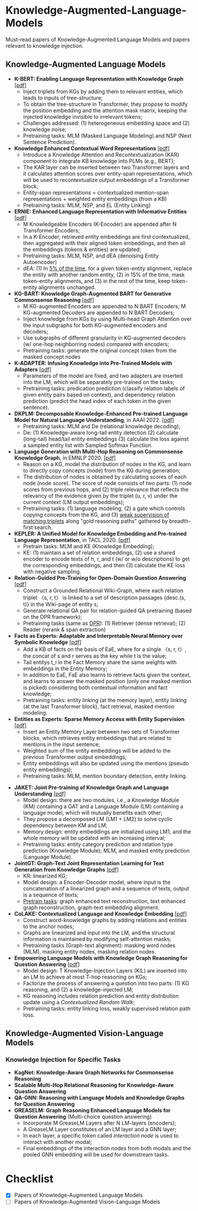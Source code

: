 # Knowledge-Augmented-Language-Models
Must-read papers of Knowledge-Augmented Language Models and papers relevant to knowledge injection.

## Knowledge-Augmented Language Models
<!-- ### Explicitly inject knowledge representation into language model pre-training -->
- **K-BERT: Enabling Language Representation with Knowledge Graph** [[pdf]](https://arxiv.org/pdf/1909.07606.pdf)
  - Inject triplets from KGs by adding them to relevant entities, which leads to inputs of tree-structure;
  - To obtain the tree-structure in Transformer, they propose to modify the position embedding and the attention mask matrix, keeping the injected knowledge invisible to irrelevant tokens;
  - Challenges addressed: (1) heterogeneous embedding space and (2) knowledge noise;
  - Pretraining tasks: MLM (Masked Language Modeling) and NSP (Next Sentence Prediction).
- **Knowledge Enhanced Contextual Word Representations** [[pdf]](https://arxiv.org/pdf/1909.04164.pdf)
  - Introduce a Knowledge Attention and Recontextualization (KAR) component to integrate KB knowledge into PLMs (e.g., BERT);
  - The KAR layer can be inserted between two Transformer layers and it calculates attention scores over entity-span representations, which will be used to recontextualize output embeddings of a Transformer block;
  - Entity-span representations = contextualized mention-span representations + weighted entity embeddings (from a KB)
  - Pretraining tasks: MLM, NSP, and EL (Entity Linking)
- **ERNIE: Enhanced Language Representation with Informative Entities** [[pdf]](https://arxiv.org/pdf/1905.07129v3/n)
  - M Knowledgeable Encoders (K-Encoder) are appended after N Transformer Encoders;
  - In a K-Encoder, retrieved entity embeddings are first contextualized, then aggregated with their aligned token embeddings, and then all the embeddings (tokens & entities) are updated;
  - Pretraining tasks: MLM, NSP, and dEA (denoising Entity Autoencoder)
  - dEA: (1) In [5% of the time](https://github.com/thunlp/ERNIE/blob/eee03e37c0c81e3d4b3bbe6dd4774da58f571453/code/run_pretrain.py#L225C35-L225C35), for a given token-entity alignment, replace the entity with another random entity, (2) in 15% of the time, mask token-entity alignments, and (3) in the rest of the time, keep token-entity alignments unchanged.
- **KG-BART: Knowledge Graph-Augmented BART for Generative Commonsense Reasoning** [[pdf]](https://arxiv.org/pdf/2009.12677.pdf)
  - M KG-augmented Encoders are appended to N BART Encoders; M KG-augmented Decoders are appended to N BART Decoders;
  - Inject knowledge from KGs by using Multi-head Graph Attention over the input subgraphs for both KG-augmented encoders and decoders;
  - Use subgraphs of different granularity in KG-augmented decoders (w/ one-hop neighborring nodes) compared with encoders;
  - Pretraining tasks: generate the original concept token from the masked concept nodes
- **K-ADAPTER: Infusing Knowledge into Pre-Trained Models with Adapters** [[pdf]](https://arxiv.org/pdf/2002.01808.pdf)
  - Parameters of the model are fixed, and two adapters are inserted into the LM, which will be separately pre-trained on the tasks;
  - Pretraining tasks: predication prediction (classify relation labels of given entity pairs based on context), and dependency relation prediction (predict the head index of each token in the given sentence).
- **DKPLM: Decomposable Knowledge-Enhanced Pre-trained Language Model for Natural Language Understanding**, in AAAI 2022. [[pdf]](https://arxiv.org/pdf/2112.01047.pdf)
  - Pretraining tasks: MLM and De (relational knowledge decoding);
  - De: (1) Knowledge-aware long-tail entity detection (2) calculate (long-tail) head/tail entity embeddings (3) calculate the loss against a sampled entity list with Sampled Softmax Function.
- **Language Generation with Multi-Hop Reasoning on Commonsense Knowledge Graph**, in EMNLP 2020. [[pdf]](https://arxiv.org/pdf/2009.11692.pdf)
  - Reason on a KG, model the distribution of nodes in the KG, and learn to directly copy concepts (node) from the KG during generation;
  - The distribution of nodes is obtained by calculating scores of each node (node score). The score of node consists of two parts: (1) node scores from previous hops, and (2) triple relevance that reflects the relevancy of the evidence given by the triplet (u, r, v) under the current context (LM output embeddings);
  - Pretraining tasks: (1) language modeling, (2) a gate which controls copying concepts from the KG, and (3) [weak supervision of matching triplets](https://github.com/cdjhz/multigen/blob/728ef720ac44986beadee8d845debe5d37a3d966/scripts/modeling_gpt2.py#L946) along "gold reasoning paths" gathered by breadth-first search.
- **KEPLER: A Unified Model for Knowledge Embedding and Pre-trained Language Representation**, in TACL 2020. [[pdf]](https://arxiv.org/pdf/1911.06136.pdf)
  - Pretrain tasks: MLM and KE (Knowledge Embedding);
  - KE: (1) maintain a set of relation embeddings, (2) use a shared encoder to encode texts of h, r, and t (w/ or w/o descriptions) to get the corresponding embeddings, and then (3) calculate the KE loss with negative sampling.
- **Relation-Guided Pre-Training for Open-Domain Question Answering** [[pdf]](https://arxiv.org/pdf/2109.10346.pdf)
  - Construct a Grounded Relational Wiki-Graph, where each relation triplet 〈s, r, t〉 is linked to a set of description passages {desc.(s, t)} in the Wiki-page of entity s;
  - Generate relational QA pair for relation-guided QA pretraining (based on the DPR framework);
  - Pretraining tasks (same as [DPR](https://github.com/facebookresearch/DPR/blob/a31212dc0a54dfa85d8bfa01e1669f149ac832b7/dpr/models/reader.py#L111)): (1) Retriever (dense retrieval); (2) Reader (rerank & span extraction)
- **Facts as Experts: Adaptable and Interpretable Neural Memory over Symbolic Knowledge** [[pdf]](https://arxiv.org/pdf/2007.00849.pdf)
  - Add a KB of facts on the basis of EaE, where for a single 〈s, r, t〉, the concat of s and r serves as the key while t is the value;
  - Tail entitys t_i in the Fact Memory share the same weights with embeddings in the Entity Memory;
  - In addition to EaE, FaE also learns to retrieve facts given the context, and learns to answer the masked position (only one masked mention is picked) considering both contextual information and fact knowledge;
  - Pretraining tasks: entity linking (at the memory layer), entity linking (at the last Transformer block), fact retrieval, masked mention modeling.
- **Entities as Experts: Sparse Memory Access with Entity Supervision** [[pdf]](https://arxiv.org/pdf/2004.07202v1.pdf)
  - Insert an Entity Memory Layer between two sets of Transformer blocks, which retrieves entity embeddings that are related to mentions in the input sentence;
  - Weighted sum of the entity embeddings will be added to the previous Transformer output embeddings;
  - Entity embeddings will also be updated using the mentions (pseudo entity embeddings);
  - Pretraining tasks: MLM, mention boundary detection, entity linking.

<!-- ### Implicitly model knowledge information into language model by performing knowledge-related tasks -->
- **JAKET: Joint Pre-training of Knowledge Graph and Language Understanding** [[pdf]](https://arxiv.org/pdf/2010.00796.pdf)
  - Model design: there are two modules, i.e., a Knowledge Module (KM) containing a GAT and a Language Module (LM) containing a language model, which will mutually benefits each other;
  - They propose a decomposed LM (LM1 + LM2) to solve cyclic dependency between KM and LM;
  - Memory design: entity embeddings are initialized using LM1, and the whole memory will be updated with an increasing interval;
  - Pretraining tasks: entity category prediction and relation type prediction (Knowledge Module); MLM, and masked entity prediction (Language Module).
- **JointGT: Graph-Text Joint Representation Learning for Text Generation from Knowledge Graphs** [[pdf]](https://arxiv.org/pdf/2106.10502.pdf)
  - KR: linearized KG;
  - Model design: a Encoder-Decoder model, where input is the concatenation of a linearized graph and a sequence of texts, output is a sequence of texts;
  - [Pretrain tasks](https://github.com/thu-coai/JointGT/blob/961ac22e95c8f6210ce313ab227800b7e7d2d950/modeling_bart.py#L1503): graph enhanced text reconstruction, text enhanced graph reconstruction, graph-text embedding alignment.
- **CoLAKE: Contextualized Language and Knowledge Embedding** [[pdf]](https://arxiv.org/pdf/2010.00309.pdf)
  - Construct word-knowledge graphs by adding relations and entities to the anchor nodes;
  - Graphs are linearized and input into the LM, and the structural information is maintained by modifying self-attention masks;
  - Pretraining tasks (Graph-text alignment): masking word nodes (MLM), masking entity nodes, masking relation nodes.
- **Empowering Language Models with Knowledge Graph Reasoning for Question Answering** [[pdf]](https://arxiv.org/pdf/2211.08380.pdf)
  - Model design: T Knowledge-Injection Layers (KIL) are inserted into an LM to achieve at most T-hop reasoning on KGs;
  - Factorize the process of answering a question into two parts: (1) KG reasoning, and (2) a knowledge-injected LM;
  - KG reasoning includes relation prediction and entity distribution update using a *Contextualized Random Walk*;
  - Pretraining tasks: entity linking loss, weakly supervised relation path loss.

## Knowledge-Augmented Vision-Language Models

### Knowledge Injection for Specific Tasks
- **KagNet: Knowledge-Aware Graph Networks for Commonsense Reasoning**
- **Scalable Multi-Hop Relational Reasoning for Knowledge-Aware Question Answering**
- **QA-GNN: Reasoning with Language Models and Knowledge Graphs for Question Answering**
- **GREASELM: Graph Reasoning Enhanced Language Models for Question Answering** (Multi-choice question answering)
  - Incorporate M GreaseLM Layers after N LM-layers (encoders);
  - A GreaseLM Layer constitutes of an LM layer and a GNN layer;
  - In each layer, a specific token called *interaction node* is used to interact with another modal;
  - Final embeddings of the interaction nodes from both modals and the pooled GNN embedding will be used for downstream tasks.

# Checklist
- [x] Papers of Knowledge-Augmented Language Models
- [ ] Papers of Knowledge-Augmented Vision-Language Models